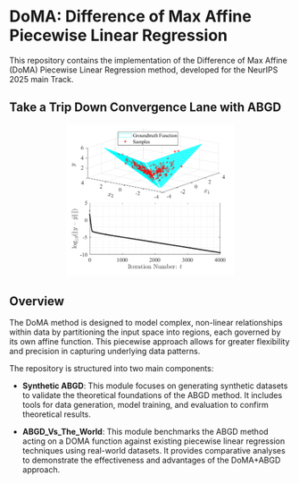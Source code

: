 # DoMA: Difference of Max Affine Piecewise Linear Regression

This repository contains the implementation of the Difference of Max Affine (DoMA) Piecewise Linear Regression method, developed for the NeurIPS 2025 main Track.

## Take a Trip Down Convergence Lane with ABGD
<p align="center">
  <img src="https://github.com/NeurIPS-2025-PL/DoMA-Piecewise-Linear-Regression/blob/a81d287f17a6a74295dd2c3a977ee7c032e0b775/Synthetic%20ABGD%20(Matlab)/DMax%20Figures/Linear_Con_Example.png" width="300" title="Linear convergence example">
</p>

## Overview

The DoMA method is designed to model complex, non-linear relationships within data by partitioning the input space into regions, each governed by its own affine function. This piecewise approach allows for greater flexibility and precision in capturing underlying data patterns.

The repository is structured into two main components:

- **Synthetic ABGD**: This module focuses on generating synthetic datasets to validate the theoretical foundations of the ABGD method. It includes tools for data generation, model training, and evaluation to confirm theoretical results.

- **ABGD_Vs_The_World**: This module benchmarks the ABGD method acting on a DOMA function against existing piecewise linear regression techniques using real-world datasets. It provides comparative analyses to demonstrate the effectiveness and advantages of the DoMA+ABGD approach.

